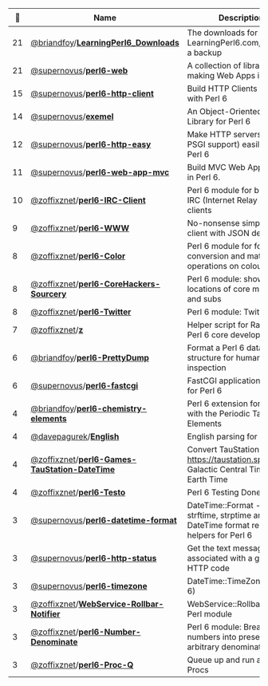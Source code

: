 |:star2: | Name | Description | 🌍|
|---|---|---|---|
|21|[@briandfoy](https://github.com/briandfoy)/[**LearningPerl6_Downloads**](https://github.com/briandfoy/LearningPerl6_Downloads)|The downloads for LearningPerl6.com, here as a backup||
|21|[@supernovus](https://github.com/supernovus)/[**perl6-web**](https://github.com/supernovus/perl6-web)|A collection of libraries for making Web Apps in Perl 6||
|15|[@supernovus](https://github.com/supernovus)/[**perl6-http-client**](https://github.com/supernovus/perl6-http-client)|Build HTTP Clients easily with Perl 6||
|14|[@supernovus](https://github.com/supernovus)/[**exemel**](https://github.com/supernovus/exemel)|An Object-Oriented XML Library for Perl 6||
|12|[@supernovus](https://github.com/supernovus)/[**perl6-http-easy**](https://github.com/supernovus/perl6-http-easy)|Make HTTP servers (with PSGI support) easily with Perl 6||
|11|[@supernovus](https://github.com/supernovus)/[**perl6-web-app-mvc**](https://github.com/supernovus/perl6-web-app-mvc)|Build MVC Web Applications in Perl 6.||
|10|[@zoffixznet](https://github.com/zoffixznet)/[**perl6-IRC-Client**](https://github.com/zoffixznet/perl6-IRC-Client)|Perl 6 module for building IRC (Internet Relay Chat) clients||
|9|[@zoffixznet](https://github.com/zoffixznet)/[**perl6-WWW**](https://github.com/zoffixznet/perl6-WWW)|No-nonsense simple HTTPS client with JSON decoder||
|8|[@zoffixznet](https://github.com/zoffixznet)/[**perl6-Color**](https://github.com/zoffixznet/perl6-Color)|Perl 6 module for format conversion and math operations on colours||
|8|[@zoffixznet](https://github.com/zoffixznet)/[**perl6-CoreHackers-Sourcery**](https://github.com/zoffixznet/perl6-CoreHackers-Sourcery)|Perl 6 module: show source locations of core methods and subs||
|8|[@zoffixznet](https://github.com/zoffixznet)/[**perl6-Twitter**](https://github.com/zoffixznet/perl6-Twitter)|Perl 6 module: Twitter API||
|7|[@zoffixznet](https://github.com/zoffixznet)/[**z**](https://github.com/zoffixznet/z)|Helper script for Rakudo Perl 6 core development||
|6|[@briandfoy](https://github.com/briandfoy)/[**perl6-PrettyDump**](https://github.com/briandfoy/perl6-PrettyDump)|Format a Perl 6 data structure for human inspection||
|6|[@supernovus](https://github.com/supernovus)/[**perl6-fastcgi**](https://github.com/supernovus/perl6-fastcgi)|FastCGI application library for Perl 6||
|4|[@briandfoy](https://github.com/briandfoy)/[**perl6-chemistry-elements**](https://github.com/briandfoy/perl6-chemistry-elements)|Perl 6 extension for working with the Periodic Table of Elements||
|4|[@davepagurek](https://github.com/davepagurek)/[**English**](https://github.com/davepagurek/English)|English parsing for Perl 6||
|4|[@zoffixznet](https://github.com/zoffixznet)/[**perl6-Games-TauStation-DateTime**](https://github.com/zoffixznet/perl6-Games-TauStation-DateTime)|Convert TauStation's ( https://taustation.space ) Galactic Central Time to Old Earth Time||
|4|[@zoffixznet](https://github.com/zoffixznet)/[**perl6-Testo**](https://github.com/zoffixznet/perl6-Testo)|Perl 6 Testing Done Right||
|3|[@supernovus](https://github.com/supernovus)/[**perl6-datetime-format**](https://github.com/supernovus/perl6-datetime-format)|DateTime::Format -- strftime, strptime and other DateTime format related helpers for Perl 6||
|3|[@supernovus](https://github.com/supernovus)/[**perl6-http-status**](https://github.com/supernovus/perl6-http-status)|Get the text message associated with a given HTTP code||
|3|[@supernovus](https://github.com/supernovus)/[**perl6-timezone**](https://github.com/supernovus/perl6-timezone)|DateTime::TimeZone (Perl 6)||
|3|[@zoffixznet](https://github.com/zoffixznet)/[**WebService-Rollbar-Notifier**](https://github.com/zoffixznet/WebService-Rollbar-Notifier)|WebService::Rollbar::Notifier Perl module||
|3|[@zoffixznet](https://github.com/zoffixznet)/[**perl6-Number-Denominate**](https://github.com/zoffixznet/perl6-Number-Denominate)|Perl 6 module: Break up numbers into preset or arbitrary denominations||
|3|[@zoffixznet](https://github.com/zoffixznet)/[**perl6-Proc-Q**](https://github.com/zoffixznet/perl6-Proc-Q)|Queue up and run a herd of Procs||

